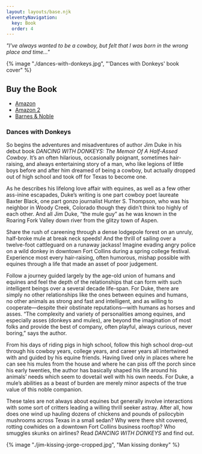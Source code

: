 ```yaml
---
layout: layouts/base.njk
eleventyNavigation:
  key: Book
  order: 4
---
```

*"I've always wanted to be a cowboy, but felt that I was born in the wrong place and time..."*

{% image "./dances-with-donkeys.jpg", "'Dances with Donkeys' book cover" %}

## Buy the Book

- <a href="https://read.amazon.com/kp/embed?asin=B0D7FQ6VQG&preview=newtab&linkCode=kpe&ref_=kip_embed_taf_preview_XRPT21P9Y7YH1HFZ22GK" target="_blank">Amazon</a>
- <a href="https://a.co/d/3DheKUu" target="_blank">Amazon 2</a>
- <a href="https://www.barnesandnoble.com/w/dances-with-donkeys-jim-duke/1143600981" target="_blank">Barnes & Noble</a>

### Dances with Donkeys

So begins the adventures and misadventures of author Jim Duke in his debut book *DANCING WITH DONKEYS: The Memoir Of A Half-Assed Cowboy*. It’s an often hilarious, occasionally poignant, sometimes hair-raising, and always entertaining story of a man, who like legions of little boys before and after him dreamed of being a cowboy, but actually dropped out of high school and took off for Texas to become one.

As he describes his lifelong love affair with equines, as well as a few other ass-inine escapades, Duke’s writing is one part cowboy poet laureate Baxter Black, one part gonzo journalist Hunter S. Thompson, who was his neighbor in Woody Creek, Colorado though they didn’t think too highly of each other. And all Jim Duke, “the mule guy” as he was known in the Roaring Fork Valley down river from the glitzy town of Aspen. 

Share the rush of careening through a dense lodgepole forest on an unruly, half-broke mule at break neck speeds! And the thrill of sailing over a twelve-foot cattleguard on a runaway jackass! Imagine evading angry police on a wild donkey in downtown Fort Collins during a spring college festival. Experience most every hair-raising, often humorous, mishap possible with equines through a life that made an asset of poor judgement.

Follow a journey guided largely by the age-old union of humans and equines and feel the depth of the relationships that can form with such intelligent beings over a several decade life-span. For Duke, there are simply no other relationships like the ones between equines and humans, no other animals as strong and fast and intelligent, and as willing to cooperate—despite their obstinate reputations—with humans as horses and asses. “The complexity and variety of personalities among equines, and especially asses (donkeys and mules), are beyond the imagination of most folks and provide the best of company, often playful, always curious, never boring,” says the author.

From his days of riding pigs in high school, follow this high school drop-out through his cowboy years, college years, and career years all intertwined with and guided by his equine friends. Having lived only in places where he can see his mules from the house and where he can piss off the porch since his early twenties, the author has basically shaped his life around his animals’ needs which seem to dovetail well with his own needs. For Duke, a mule’s abilities as a beast of burden are merely minor aspects of the true value of this noble companion.

These tales are not always about equines but generally involve interactions with some sort of critters leading a willing thrill seeker astray. After all, how does one wind up hauling dozens of chickens and pounds of psilocybin mushrooms across Texas in a small sedan? Why were there shit covered, rotting cowhides on a downtown Fort Collins business rooftop? Who smuggles skunks on airlines? Read *DANCING WITH DONKEYS* and find out.

{% image "./jim-kissing-jorge-cropped.jpg", "Man kissing donkey" %}
